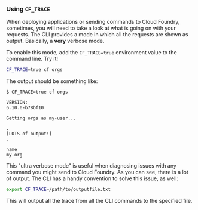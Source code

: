 ### Using `CF_TRACE`

When deploying applications or sending commands to Cloud Foundry, sometimes, you will need to take a look at what is going on with your requests.
The CLI provides a mode in which all the requests are shown as output. Basically, a **very** verbose mode.

To enable this mode, add the `CF_TRACE=true` environment value to the command line. Try it!

```sh
CF_TRACE=true cf orgs
```

The output should be something like:


```
$ CF_TRACE=true cf orgs

VERSION:
6.10.0-b78bf10

Getting orgs as my-user...

.
[LOTS of output!]
.

name
my-org
```

This "ultra verbose mode" is useful when diagnosing issues with any command you might send to Cloud Foundry.
As you can see, there is a lot of output. The CLI has a handy convention to solve this issue, as well:

```sh
export CF_TRACE=/path/to/outputfile.txt
```

This will output all the trace from all the CLI commands to the specified file.
